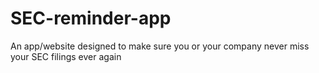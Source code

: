 # SEC-reminder-app
An app/website designed to make sure you or your company never miss your SEC filings ever again

